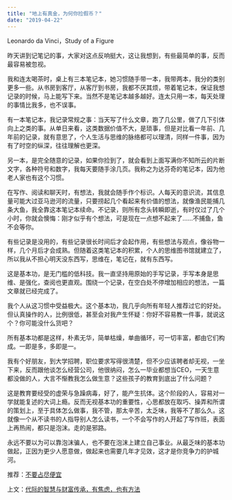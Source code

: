 ```yaml
---
title: "地上有真金，为何你捡假币？"
date: "2019-04-22"
---
```


Leonardo da Vinci，Study of a Figure 

  

昨天讲到记笔记的事，大家对这点反响挺大，这让我想到，有些最简单的事，反而最容易被忽视。

我和连太喝茶时，桌上有三本笔记本，她习惯随手带一本，我带两本，我分的类别更多一些。从书房到客厅，从客厅到书房，我都不厌其烦，带着笔记本，保证我想记录的时候，马上能写下来。当然不是笔记本越多越好。连太只用一本，每天处理的事情比我多，也不误事。

有一本笔记本，我记录常规之事：当天写了什么文章，跑了几公里，做了几下引体向上之类的事。从单日来看，这类数据价值不大，是琐事，但是对比看一年前、几年前的记录，就有意思了，个人生活与思维的脉络都可以理清，同样一件事，因为有了时空的纵深，往往理解也更深。

另一本，是完全随意的记录，如果你捡到了，就会看到上面写满你不知所云的片断文字，各种符号和数字，我每天要随手涂几页。我称之为达芬奇的笔记本，因为他老人家也有这个习惯。

  

在写作、阅读和聊天时，有想法，我就会随手作个标识。人每天的意识流，其信息量可能大过亚马逊河的流量，只要捞起几个看起来有价值的想法，就像渔民能捕几条大鱼，我全靠这本笔记本续命。不记录，则所有念头转瞬即逝，有时仅过了几个小时，你就会懊悔：刚才似乎有个想法，可是现在一点想不起来了……不捕鱼，鱼不会等你。

  

有些记录是没用的，有些记录很长时间后才会起作用，有些想法与观点，像谷物一样，几个月后才会成熟。但随着这类笔记本的积累，个人的思维图书馆就建立了，所以我从不担心明天没东西写，思维在，笔记在，就有东西写。

这是基本功，是无门槛的低科技。我一直坚持用原始的手写记录，手写本身是思维、是强化，查阅也更直观。围绕一个记录，在空白处不停增加相应的想法，一篇文章就已经完成了。

我个人从这习惯中受益极大。这个基本功，我几乎向所有年轻人推荐过它的好处。但认真操作的人，比例很低，甚至会对我产生怀疑：你好不容易教一件事，就说这个？你可能没什么货吧？

所有基本功都是这样，朴素无华，简单枯燥，单曲循环，可一切丰富，都由它们构成。一即是多，多即是一。

我有个好朋友，到大学招聘，职位要求写得很清楚，但不少应该聘者却无视，一坐下来，反而跟他谈怎么经营公司，他很纳闷，怎么一毕业都想当CEO，一天生意都没做的人，大言不惭教我怎么做生意？这些孩子的教育到底出了什么问题？

这是教育要经受的虚荣与急躁病毒，好了，能产生抗体。这个阶段的人，容易对一学就能复述的大词上瘾。反而无视基本功的重要性，心思都放在取巧、操弄和所谓的策划上，至于具体怎么做事，我不管，那太辛苦，太乏味，我等不了那么久。这就像一个从不读书的人指导别人怎么读书，一个不会写作的人开起了写作班，表面上再热闹，都只是泡沫。走的是邪路。

永远不要以为可以靠泡沫骗人，也不要在泡沫上建立自己事业。从最乏味的基本功做起，正因为更少人愿意做，做起来也需要几年才见效，这才是你竞争力的护城河。

  

推荐：[不要占尽便宜](http://mp.weixin.qq.com/s?__biz=MjM5NDU0Mjk2MQ==&mid=2651632460&idx=1&sn=241ca75ce9f015daba9141441f18cc99&chksm=bd7e37528a09be44510d4f74c2630f9ea12124dbcbf3e36f916b90921d2fb7907efff32491de&scene=21#wechat_redirect)  

上文：[代际的智慧与财富传承，有焦虑，也有方法](http://mp.weixin.qq.com/s?__biz=MjM5NDU0Mjk2MQ==&mid=2651633263&idx=1&sn=847025b490f35293df7bd556e0323f52&chksm=bd7e32718a09bb679ca50d15a3ac779df2ef54cd3c495b02714326ae4907694684631a5328bd&scene=21#wechat_redirect)
